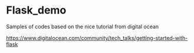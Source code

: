 # Flask_demo

Samples of codes based on the nice tutorial from digital ocean

https://www.digitalocean.com/community/tech_talks/getting-started-with-flask
